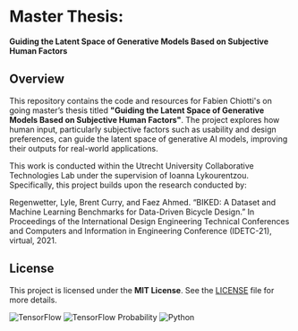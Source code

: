 # Master Thesis:  
**Guiding the Latent Space of Generative Models Based on Subjective Human Factors**

## Overview
This repository contains the code and resources for Fabien Chiotti's on going master’s thesis titled **"Guiding the Latent Space of Generative Models Based on Subjective Human Factors"**. The project explores how human input, particularly subjective factors such as usability and design preferences, can guide the latent space of generative AI models, improving their outputs for real-world applications. 

This work is conducted within the Utrecht University Collaborative Technologies Lab under the supervision of Ioanna Lykourentzou. Specifically, this project builds upon the research conducted by:

Regenwetter, Lyle, Brent Curry, and Faez Ahmed. “BIKED: A Dataset and Machine Learning Benchmarks for Data-Driven Bicycle Design.” In Proceedings of the International Design Engineering Technical Conferences and Computers and Information in Engineering Conference (IDETC-21), virtual, 2021.

## License
This project is licensed under the **MIT License**. See the [LICENSE](./LICENSE) file for more details.

![TensorFlow](https://img.shields.io/badge/TensorFlow-2.9.1-orange?logo=tensorflow)
![TensorFlow Probability](https://img.shields.io/badge/TensorFlow%20Probability-0.15.0-blue?logo=tensorflow)
![Python](https://img.shields.io/badge/Python-3.9.10-blue?logo=python)
